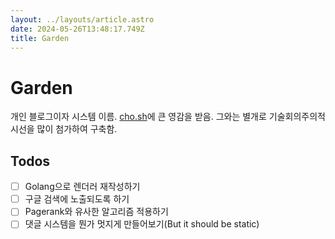 ```yaml
---
layout: ../layouts/article.astro
date: 2024-05-26T13:48:17.749Z
title: Garden
---
```


# Garden

개인 블로그이자 시스템 이름. [cho.sh](https://cho.sh/)에 큰 영감을 받음. 그와는 별개로 기술회의주의적 시선을 많이 첨가하여 구축함.

## Todos

- [ ] Golang으로 렌더러 재작성하기
- [ ] 구글 검색에 노출되도록 하기
- [ ] Pagerank와 유사한 알고리즘 적용하기
- [ ] 댓글 시스템을 뭔가 멋지게 만들어보기(But it should be static)
